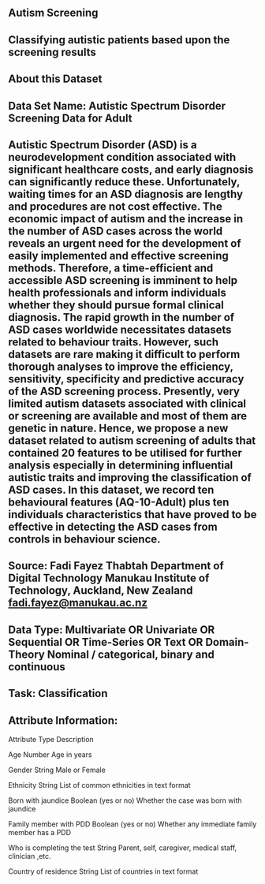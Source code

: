 
## Autism Screening
## Classifying autistic patients based upon the screening results

## About this Dataset
## Data Set Name: Autistic Spectrum Disorder Screening Data for Adult

## Autistic Spectrum Disorder (ASD) is a neurodevelopment condition associated with significant healthcare costs, and early diagnosis can significantly reduce these. Unfortunately, waiting times for an ASD diagnosis are lengthy and procedures are not cost effective. The economic impact of autism and the increase in the number of ASD cases across the world reveals an urgent need for the development of easily implemented and effective screening methods. Therefore, a time-efficient and accessible ASD screening is imminent to help health professionals and inform individuals whether they should pursue formal clinical diagnosis. The rapid growth in the number of ASD cases worldwide necessitates datasets related to behaviour traits. However, such datasets are rare making it difficult to perform thorough analyses to improve the efficiency, sensitivity, specificity and predictive accuracy of the ASD screening process. Presently, very limited autism datasets associated with clinical or screening are available and most of them are genetic in nature. Hence, we propose a new dataset related to autism screening of adults that contained 20 features to be utilised for further analysis especially in determining influential autistic traits and improving the classification of ASD cases. In this dataset, we record ten behavioural features (AQ-10-Adult) plus ten individuals characteristics that have proved to be effective in detecting the ASD cases from controls in behaviour science.

## Source: Fadi Fayez Thabtah Department of Digital Technology Manukau Institute of Technology, Auckland, New Zealand fadi.fayez@manukau.ac.nz

## Data Type: Multivariate OR Univariate OR Sequential OR Time-Series OR Text OR Domain-Theory Nominal / categorical, binary and continuous

## Task: Classification

## Attribute Information:

Attribute Type Description

Age Number Age in years

Gender String Male or Female

Ethnicity String List of common ethnicities in text format

Born with jaundice Boolean (yes or no) Whether the case was born with jaundice

Family member with PDD Boolean (yes or no) Whether any immediate family member has a PDD

Who is completing the test String Parent, self, caregiver, medical staff, clinician ,etc.

Country of residence String List of countries in text format
